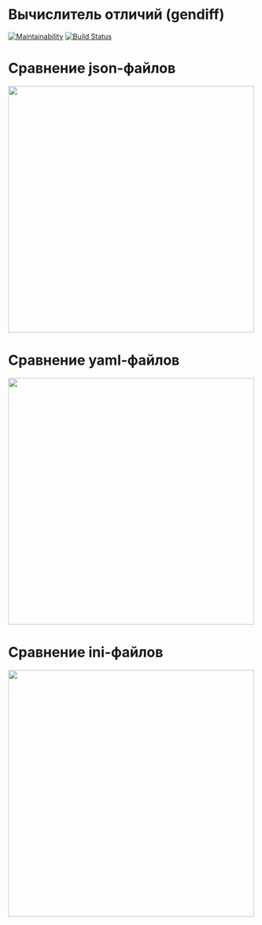 # Вычислитель отличий (gendiff)

[![Maintainability](https://api.codeclimate.com/v1/badges/a99a88d28ad37a79dbf6/maintainability)](https://codeclimate.com/github/codeclimate/codeclimate/maintainability)
[![Build Status](https://travis-ci.org/ins77/project-lvl2-s487.svg?branch=master)](https://travis-ci.org/ins77/project-lvl2-s487)

# Сравнение json-файлов

<a href="https://asciinema.org/a/XR8eDnFEs3MsLldEh5QXnWMcD"><img src="https://asciinema.org/a/XR8eDnFEs3MsLldEh5QXnWMcD.png" width="500"/></a>

# Сравнение yaml-файлов

<a href="https://asciinema.org/a/To5Hu5KtJvQGrPPms3xOpyMMQ"><img src="https://asciinema.org/a/To5Hu5KtJvQGrPPms3xOpyMMQ.png" width="500"/></a>

# Сравнение ini-файлов

<a href="https://asciinema.org/a/Z0RnBW46VtgcWBlPC2XF7NuTl"><img src="https://asciinema.org/a/Z0RnBW46VtgcWBlPC2XF7NuTl.png" width="500"/></a>